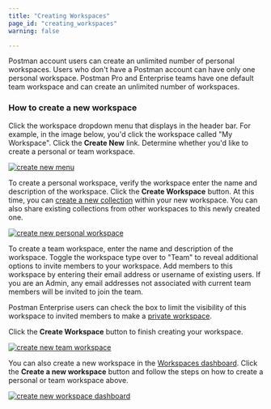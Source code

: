 ```yaml
---
title: "Creating Workspaces"
page_id: "creating_workspaces"
warning: false

---
```


Postman account users can create an unlimited number of personal workspaces. Users who don't have a Postman account can have only one personal workspace. Postman Pro and Enterprise teams have one default team workspace and can create an unlimited number of workspaces.

### How to create a new workspace

Click the workspace dropdown menu that displays in the header bar. For example, in the image below, you'd click the workspace called "My Workspace". Click the **Create New** link. Determine whether you'd like to create a personal or team workspace.
 
 [![create new menu](https://s3.amazonaws.com/postman-static-getpostman-com/postman-docs/Workspaces_1.png)](https://s3.amazonaws.com/postman-static-getpostman-com/postman-docs/Workspaces_1.png)
 
To create a personal workspace, verify the workspace enter the name and description of the workspace. Click the **Create Workspace** button. At this time, you can [create a new collection](/docs/v6/postman/collections/creating_collections) within your new workspace. You can also share existing collections from other workspaces to this newly created one.

[![create new personal workspace](https://s3.amazonaws.com/postman-static-getpostman-com/postman-docs/Workspaces_CreateNew1.png)](https://s3.amazonaws.com/postman-static-getpostman-com/postman-docs/Workspaces_CreateNew1.png)
 
To create a team workspace, enter the name and description of the workspace. Toggle the workspace type over to "Team" to reveal additional options to invite members to your workspace. Add members to this workspace by entering their email address or username of existing users. If you are an Admin, any email addresses not associated with current team members will be invited to join the team. 

Postman Enterprise users can check the box to limit the visibility of this workspace to invited members to make a [private workspace](/docs/v6/postman/workspaces/intro_to_workspaces#private-workspaces). 

Click the **Create Workspace** button to finish creating your workspace.

[![create new team workspace](https://s3.amazonaws.com/postman-static-getpostman-com/postman-docs/Workspaces_CreateNew_2.png)](https://s3.amazonaws.com/postman-static-getpostman-com/postman-docs/Workspaces_CreateNew_2.png)

You can also create a new workspace in the [Workspaces dashboard](https://app.getpostman.com/dashboard). Click the **Create a new workspace** button and follow the steps on how to create a personal or team workspace above.
 
 [![create new workspace dashboard](https://s3.amazonaws.com/postman-static-getpostman-com/postman-docs/Workspaces_Create_in_Dashboard.png)](https://s3.amazonaws.com/postman-static-getpostman-com/postman-docs/Workspaces_Create_in_Dashboard.png)
